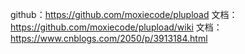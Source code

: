 github：https://github.com/moxiecode/plupload
文档：https://github.com/moxiecode/plupload/wiki
文档：https://www.cnblogs.com/2050/p/3913184.html
